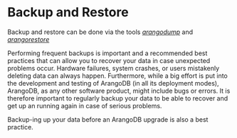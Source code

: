 Backup and Restore
==================

Backup and restore can be done via the tools [_arangodump_](Programs/Arangodump/README.md)
and [_arangorestore_](Programs/Arangorestore/README.md)

Performing frequent backups is important and a recommended best practices that can allow you to recover your data in case unexpected problems occur. Hardware failures, system crashes, or users mistakenly deleting data can always happen. Furthermore, while a big effort is put into the development and testing of ArangoDB (in all its deployment modes), ArangoDB, as any other software product, might include bugs or errors. It is therefore important to regularly backup your data to be able to recover and get up an running again in case of serious problems.

Backup-ing up your data before an ArangoDB upgrade is also a best practice.

<!-- Offline dumps -->

<!-- Hot backups  -->

<!-- Cluster -->
